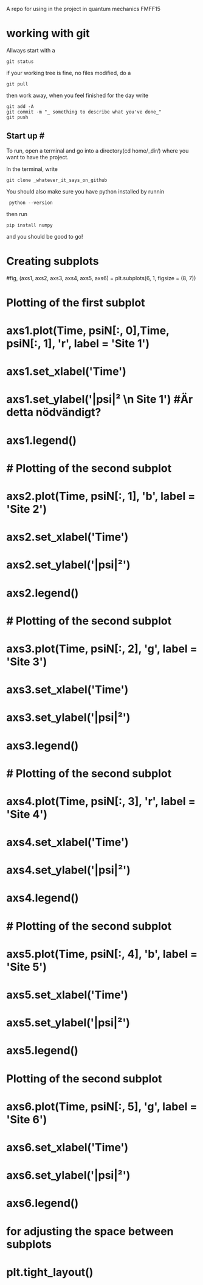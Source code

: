 A repo for using in the project in quantum mechanics FMFF15
# working with git #
Allways start with a 
```
git status
```
if your working tree is fine, no files modified, do a 

```
git pull
```

then work away, when you feel finished for the day write 
```
git add -A
git commit -m "_ something to describe what you've done_"
git push
```
##  Start up # #

To run, open a terminal and go into a directory(cd home/_dir/) where you want to have the project.

In the terminal, write 
```
git clone _whatever_it_says_on_github 
``` 

You should also make sure you have python installed by runnin 
```
 python --version 
```

then run 
```
pip install numpy 
```

and you should be good to go! 


# Creating subplots
#fig, (axs1, axs2, axs3, axs4, axs5, axs6) = plt.subplots(6, 1, figsize = (8, 7))

# Plotting of the first subplot
# axs1.plot(Time, psiN[:, 0],Time, psiN[:, 1], 'r', label = 'Site 1')
# axs1.set_xlabel('Time')
# axs1.set_ylabel('|psi|² \n Site 1')     #Är detta nödvändigt?
# axs1.legend()

# # Plotting of the second subplot
# axs2.plot(Time, psiN[:, 1], 'b', label = 'Site 2')
# axs2.set_xlabel('Time')
# axs2.set_ylabel('|psi|²')
# axs2.legend()

# # Plotting of the second subplot
# axs3.plot(Time, psiN[:, 2], 'g', label = 'Site 3')
# axs3.set_xlabel('Time')
# axs3.set_ylabel('|psi|²')
# axs3.legend()

# # Plotting of the second subplot
# axs4.plot(Time, psiN[:, 3], 'r', label = 'Site 4')
# axs4.set_xlabel('Time')
# axs4.set_ylabel('|psi|²')
# axs4.legend()

# # Plotting of the second subplot
# axs5.plot(Time, psiN[:, 4], 'b', label = 'Site 5')
# axs5.set_xlabel('Time')
# axs5.set_ylabel('|psi|²')
# axs5.legend()

# Plotting of the second subplot
# axs6.plot(Time, psiN[:, 5], 'g', label = 'Site 6')
# axs6.set_xlabel('Time')
# axs6.set_ylabel('|psi|²')
# axs6.legend()

# for adjusting the space between subplots
# plt.tight_layout()
